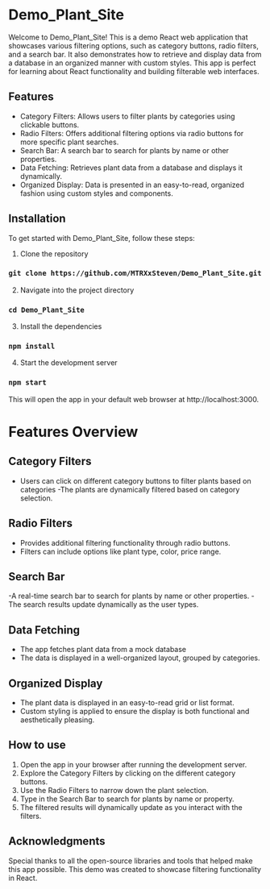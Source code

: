 # Demo_Plant_Site

Welcome to Demo_Plant_Site! This is a demo React web application that showcases various filtering options, such as category buttons, radio filters, and a search bar. It also demonstrates how to retrieve and display data from a database in an organized manner with custom styles. This app is perfect for learning about React functionality and building filterable web interfaces.

## Features

- Category Filters: Allows users to filter plants by categories using clickable buttons.
- Radio Filters: Offers additional filtering options via radio buttons for more specific plant searches.
- Search Bar: A search bar to search for plants by name or other properties.
- Data Fetching: Retrieves plant data from a database and displays it dynamically.
- Organized Display: Data is presented in an easy-to-read, organized fashion using custom styles and components.

## Installation

To get started with Demo_Plant_Site, follow these steps:

1. Clone the repository

### `git clone https://github.com/MTRXxSteven/Demo_Plant_Site.git`

2. Navigate into the project directory

### `cd Demo_Plant_Site`

3. Install the dependencies

### `npm install`

4. Start the development server

### `npm start`

This will open the app in your default web browser at http://localhost:3000.



# Features Overview

## Category Filters

- Users can click on different category buttons to filter plants based on categories
-The plants are dynamically filtered based on category selection.

## Radio Filters

- Provides additional filtering functionality through radio buttons.
- Filters can include options like plant type, color, price range.

## Search Bar

-A real-time search bar to search for plants by name or other properties.
-The search results update dynamically as the user types.

## Data Fetching

- The app fetches plant data from a mock database
- The data is displayed in a well-organized layout, grouped by categories.

## Organized Display

- The plant data is displayed in an easy-to-read grid or list format.
- Custom styling is applied to ensure the display is both functional and aesthetically pleasing.

## How to use

1. Open the app in your browser after running the development server.
2. Explore the Category Filters by clicking on the different category buttons.
3. Use the Radio Filters to narrow down the plant selection.
4. Type in the Search Bar to search for plants by name or property.
5. The filtered results will dynamically update as you interact with the filters.

## Acknowledgments

Special thanks to all the open-source libraries and tools that helped make this app possible.
This demo was created to showcase filtering functionality in React.
